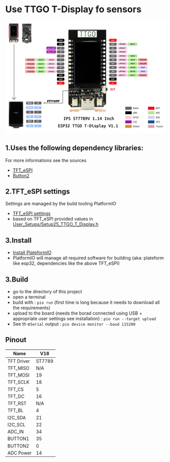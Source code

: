 # Use TTGO T-Display fo sensors

![image](https://github.com/Xinyuan-LilyGO/TTGO-T-Display/blob/master/image/pinmap.jpg)
## 1.Uses the following dependency libraries:
For more informations see the sources
- [TFT_eSPI](https://github.com/Bodmer/TFT_eSPI)        
- [Button2](https://github.com/LennartHennigs/Button2)

## 2.TFT_eSPI settings
Settings are managed by the build tooling PlatformIO
- [TFT_eSPI settings](https://github.com/Bodmer/TFT_eSPI/blob/master/Tools/PlatformIO/Configuring%20options.txt)
- based on TFT_eSPI provided values in [User_Setups/Setup25_TTGO_T_Display.h](https://github.com/Bodmer/TFT_eSPI/blob/master/User_Setups/Setup25_TTGO_T_Display.h) 

## 3.Install
- [Install PlateformIO](https://docs.platformio.org/en/latest/installation.html#python-package-manager)
- PlatformIO will manage all required software for building (aka: plateform like esp32, dependencies like the above TFT_eSPI)

## 3.Build
- go to the directory of this project
- open a terminal
- build with : `pio run` (first time is long because it needs to download all the requirements)
- upload to the board (needs the borad connected using USB + appropriate user settings see installation) : `pio run --target upload`
- See th e`Serial` output : `pio device monitor --baud 115200`

## Pinout
| Name       | V18    |
| ---------- | ------ |
| TFT Driver | ST7789 |
| TFT_MISO   | N/A    |
| TFT_MOSI   | 19     |
| TFT_SCLK   | 18     |
| TFT_CS     | 5      |
| TFT_DC     | 16     |
| TFT_RST    | N/A    |
| TFT_BL     | 4      |
| I2C_SDA    | 21     |
| I2C_SCL    | 22     |
| ADC_IN     | 34     |
| BUTTON1    | 35     |
| BUTTON2    | 0      |
| ADC Power  | 14     |
